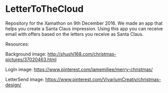 # LetterToTheCloud

Repository for the Xamathon on 9th December 2016. We made an app that helps you create a Santa Claus impression. Using this app you can receive email with offers based on the letters you receive as Santa Claus.

Resources:

Background image: http://shushi168.com/christmas-pictures/37020463.html

LogIn image: https://www.pinterest.com/iamemiliee/merry-christmas/

LetterSend image: https://www.pinterest.com/VivariumCreativ/christmas-design/



